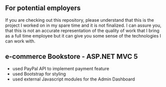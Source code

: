 ## For potential employers
If you are checking out this repository, please understand that this is the project I worked on in my spare time and it is not finalized. I can assure you, that this is not an accurate representation of the quality of work that I bring as a full time employee but it can give you some sense of the technologies I can work with.

## e-commerce Bookstore - ASP.NET MVC 5
- used PayPal API to implement payment feature
- used Bootstrap for styling
- used external Javascript modules for the Admin Dashboard
